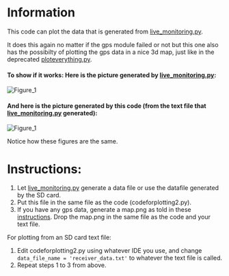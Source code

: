 # Information

This code can plot the data that is generated from [live_monitoring.py]( https://github.com/HugoBruins/cancatchers/tree/master/python/live_monitoring "live_monitoring").

It does this again no matter if the gps module failed or not but this one also has the possibilty of plotting the gps data in a nice 3d map, just like in the deprecated [ploteverything.py](https://github.com/HugoBruins/cancatchers/tree/master/python/(DEPRECATED)%20Plot%20everything "ploteverything version 1").

#### To show if it works: Here is the picture generated by [live_monitoring.py]( https://github.com/HugoBruins/cancatchers/tree/master/python/live_monitoring "live_monitoring"):

![Figure_1](https://user-images.githubusercontent.com/25268098/122445812-35407380-cfa2-11eb-8ee4-9ee0942ef341.png)

#### And here is the picture generated by this code (from the text file that [live_monitoring.py]( https://github.com/HugoBruins/cancatchers/tree/master/python/live_monitoring "live_monitoring") generated):

![Figure_1](https://user-images.githubusercontent.com/25268098/122452031-17c2d800-cfa9-11eb-8f52-7aad126e3314.png)

Notice how these figures are the same. 

# Instructions: 

1. Let [live_monitoring.py]( https://github.com/HugoBruins/cancatchers/tree/master/python/live_monitoring "live_monitoring") generate a data file or use the datafile generated by the SD card.
2. Put this file in the same file as the code (codeforplotting2.py).
3. If you have any gps data, generate a map.png as told in these [instructions](https://github.com/HugoBruins/cancatchers/tree/master/python/(DEPRECATED)%20Plot%20everything#how-can-i-get-my-own-map-image "instructions"). Drop the map.png in the same file as the code and your text file.

For plotting from an SD card text file:
1. Edit codeforplotting2.py using whatever IDE you use, and change `data_file_name = 'receiver_data.txt'` to whatever the text file is called.
2. Repeat steps 1 to 3 from above.
